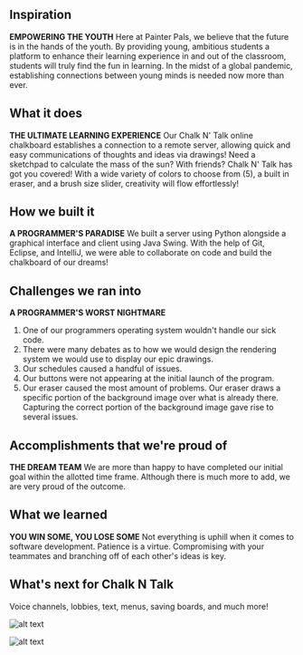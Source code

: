 ## Inspiration
**EMPOWERING THE YOUTH**
Here at Painter Pals, we believe that the future is in the hands of the youth. By providing young, ambitious students a platform to enhance their learning experience in and out of the classroom, students will truly find the fun in learning. In the midst of a global pandemic, establishing connections between young minds is needed now more than ever.

## What it does
**THE ULTIMATE LEARNING EXPERIENCE**
Our Chalk N' Talk online chalkboard establishes a connection to a remote server, allowing quick and easy communications of thoughts and ideas via drawings! Need a sketchpad to calculate the mass of the sun? With friends? Chalk N' Talk has got you covered! With a wide variety of colors to choose from (5), a built in eraser, and a brush size slider, creativity will flow effortlessly!

## How we built it
**A PROGRAMMER'S PARADISE**
We built a server using Python alongside a graphical interface and client using Java Swing.
With the help of Git, Eclipse, and IntelliJ,  we were able to collaborate on code and build the chalkboard of our dreams! 

## Challenges we ran into
**A PROGRAMMER'S WORST NIGHTMARE**
1. One of our programmers operating system wouldn't handle our sick code. 
2. There were many debates as to how we would design the rendering system we would use to display our epic drawings.
3. Our schedules caused a handful of issues.
4. Our buttons were not appearing at the initial launch of the program.
5. Our eraser caused the most amount of problems. Our eraser draws a specific portion of the background image over what is already there. Capturing the correct portion of the background image gave rise to several issues.


## Accomplishments that we're proud of
**THE DREAM TEAM**
We are more than happy to have completed our initial goal within the allotted time frame. Although there is much more to add, we are very proud of the outcome.

## What we learned
**YOU WIN SOME, YOU LOSE SOME**
Not everything is uphill when it comes to software development. Patience is a virtue. Compromising with your teammates and branching off of each other's ideas is key.

## What's next for Chalk N Talk
Voice channels, lobbies, text, menus, saving boards, and much more!  

![alt text](https://challengepost-s3-challengepost.netdna-ssl.com/photos/production/software_photos/001/567/947/datas/original.png)

![alt text](https://challengepost-s3-challengepost.netdna-ssl.com/photos/production/software_photos/001/567/952/datas/original.png)
